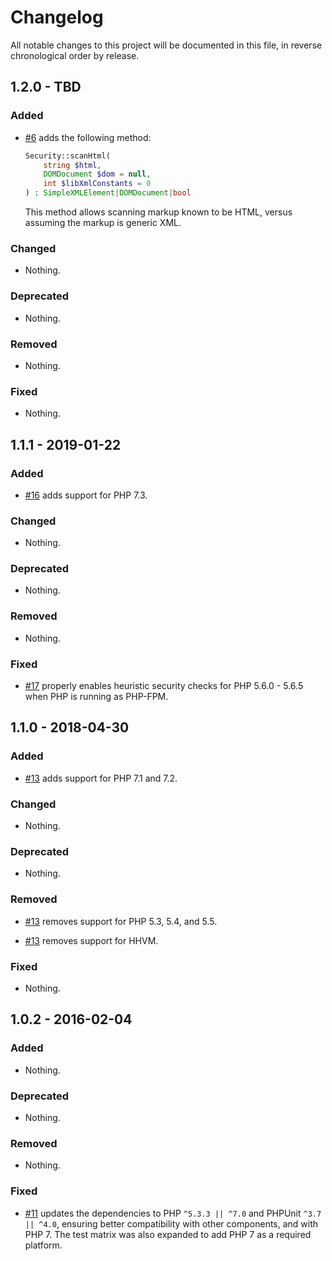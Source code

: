 # Changelog

All notable changes to this project will be documented in this file, in reverse chronological order by release.

## 1.2.0 - TBD

### Added

- [#6](https://github.com/zendframework/zendxml/pull/6) adds the following method:
 
  ```php
  Security::scanHtml(
      string $html,
      DOMDocument $dom = null,
      int $libXmlConstants = 0
  ) : SimpleXMLElement|DOMDocument|bool
  ```
  
  This method allows scanning markup known to be HTML, versus assuming the
  markup is generic XML.

### Changed

- Nothing.

### Deprecated

- Nothing.

### Removed

- Nothing.

### Fixed

- Nothing.

## 1.1.1 - 2019-01-22

### Added

- [#16](https://github.com/zendframework/ZendXml/pull/16) adds support for PHP 7.3.

### Changed

- Nothing.

### Deprecated

- Nothing.

### Removed

- Nothing.

### Fixed

- [#17](https://github.com/zendframework/ZendXml/pull/17) properly enables heuristic security checks for PHP 5.6.0 - 5.6.5 when PHP
  is running as PHP-FPM.

## 1.1.0 - 2018-04-30

### Added

- [#13](https://github.com/zendframework/ZendXml/pull/13) adds support for PHP 7.1 and 7.2.

### Changed

- Nothing.

### Deprecated

- Nothing.

### Removed

- [#13](https://github.com/zendframework/ZendXml/pull/13) removes support for PHP 5.3, 5.4, and 5.5.

- [#13](https://github.com/zendframework/ZendXml/pull/13) removes support for HHVM.

### Fixed

- Nothing.

## 1.0.2 - 2016-02-04

### Added

- Nothing.

### Deprecated

- Nothing.

### Removed

- Nothing.

### Fixed

- [#11](https://github.com/zendframework/ZendXml/pull/11) updates the
  dependencies to PHP `^5.3.3 || ^7.0` and PHPUnit `^3.7 || ^4.0`, ensuring
  better compatibility with other components, and with PHP 7. The test matrix
  was also expanded to add PHP 7 as a required platform.
